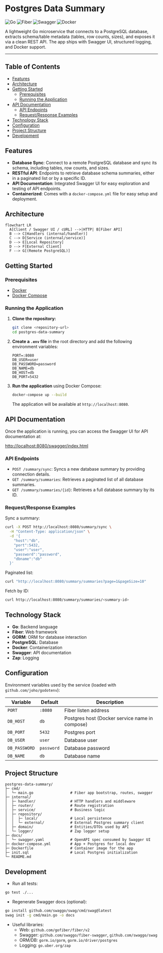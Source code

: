 # Postgres Data Summary

![Go](https://img.shields.io/badge/Go-1.21%2B-00ADD8?logo=go&logoColor=white) ![Fiber](https://img.shields.io/badge/Fiber-HTTP%20Framework-2C3E50) ![Swagger](https://img.shields.io/badge/API-OpenAPI%2FSwagger-85EA2D?logo=swagger&logoColor=white) ![Docker](https://img.shields.io/badge/Docker-ready-2496ED?logo=docker&logoColor=white)

A lightweight Go microservice that connects to a PostgreSQL database, extracts schema/table metadata (tables, row counts, sizes), and exposes it via a clean REST API. The app ships with Swagger UI, structured logging, and Docker support.

---

## Table of Contents

- [Features](#features)
- [Architecture](#architecture)
- [Getting Started](#getting-started)
  - [Prerequisites](#prerequisites)
  - [Running the Application](#running-the-application)
- [API Documentation](#api-documentation)
  - [API Endpoints](#api-endpoints)
  - [Request/Response Examples](#requestresponse-examples)
- [Technology Stack](#technology-stack)
- [Configuration](#configuration)
- [Project Structure](#project-structure)
- [Development](#development)

## Features

- **Database Sync**: Connect to a remote PostgreSQL database and sync its schema, including tables, row counts, and sizes.
- **RESTful API**: Endpoints to retrieve database schema summaries, either in a paginated list or by a specific ID.
- **API Documentation**: Integrated Swagger UI for easy exploration and testing of API endpoints.
- **Containerized**: Comes with a `docker-compose.yml` file for easy setup and deployment.

## Architecture

```mermaid
flowchart LR
  A[Client / Swagger UI / cURL] -->|HTTP| B[Fiber API]
  B --> C[Handlers (internal/handler)]
  C --> D[Service (internal/service)]
  D --> E[Local Repository]
  D --> F[External Client]
  F --> G[(Remote PostgreSQL)]
```

## Getting Started

### Prerequisites

- [Docker](https://www.docker.com/get-started)
- [Docker Compose](https://docs.docker.com/compose/install/)

### Running the Application

1. **Clone the repository:**
   ```sh
   git clone <repository-url>
   cd postgres-data-summary
   ```

2. **Create a `.env` file** in the root directory and add the following environment variables:
   ```env
   PORT=:8080
   DB_USER=user
   DB_PASSWORD=password
   DB_NAME=db
   DB_HOST=db
   DB_PORT=5432
   ```

3. **Run the application** using Docker Compose:
   ```sh
   docker-compose up --build
   ```

   The application will be available at `http://localhost:8080`.

## API Documentation

Once the application is running, you can access the Swagger UI for API documentation at:

[http://localhost:8080/swagger/index.html](http://localhost:8080/swagger/index.html)

### API Endpoints

- `POST /summary/sync`: Syncs a new database summary by providing connection details.
- `GET /summary/summaries`: Retrieves a paginated list of all database summaries.
- `GET /summary/summaries/{id}`: Retrieves a full database summary by its ID.

### Request/Response Examples

Sync a summary:

```bash
curl -X POST http://localhost:8080/summary/sync \
  -H "Content-Type: application/json" \
  -d '{
    "host":"db",
    "port":5432,
    "user":"user",
    "password":"password",
    "dbname":"db"
  }'
```

Paginated list:

```bash
curl "http://localhost:8080/summary/summaries?page=1&pageSize=10"
```

Fetch by ID:

```bash
curl http://localhost:8080/summary/summaries/<summary-id>
```

## Technology Stack

- **Go**: Backend language
- **Fiber**: Web framework
- **GORM**: ORM for database interaction
- **PostgreSQL**: Database
- **Docker**: Containerization
- **Swagger**: API documentation
- **Zap**: Logging

## Configuration

Environment variables used by the service (loaded with `github.com/joho/godotenv`):

| Variable | Default | Description |
|---------|---------|-------------|
| `PORT` | `:8080` | Fiber listen address |
| `DB_HOST` | `db` | Postgres host (Docker service name in compose) |
| `DB_PORT` | `5432` | Postgres port |
| `DB_USER` | `user` | Database user |
| `DB_PASSWORD` | `password` | Database password |
| `DB_NAME` | `db` | Database name |

## Project Structure

```
postgres-data-summary/
├─ cmd/
│  └─ main.go                 # Fiber app bootstrap, routes, swagger
├─ internal/
│  ├─ handler/                # HTTP handlers and middleware
│  ├─ router/                 # Route registration
│  ├─ service/                # Business logic
│  ├─ repository/
│  │  ├─ local/               # Local persistence
│  │  └─ external/            # External Postgres summary client
│  ├─ domain/                 # Entities/DTOs used by API
│  └─ logger/                 # Zap logger setup
├─ docs/
│  └─ swagger.yaml            # OpenAPI spec consumed by Swagger UI
├─ docker-compose.yml         # App + Postgres for local dev
├─ Dockerfile                 # Container image for the app
├─ init.sql                   # Local Postgres initialization
└─ README.md
```

## Development

- Run all tests:

```bash
go test ./...
```

- Regenerate Swagger docs (optional):

```bash
go install github.com/swaggo/swag/cmd/swag@latest
swag init -g cmd/main.go -o docs
```

- Useful libraries:
  - Web: `github.com/gofiber/fiber/v2`
  - Swagger: `github.com/swaggo/fiber-swagger`, `github.com/swaggo/swag`
  - ORM/DB: `gorm.io/gorm`, `gorm.io/driver/postgres`
  - Logging: `go.uber.org/zap`
